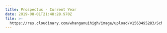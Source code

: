```yaml
---
title: Prospectus - Current Year
date: 2019-08-01T21:48:28.970Z
file: >-
  https://res.cloudinary.com/whanganuihigh/image/upload/v1563495283/School%20Documents/Enrolment/2019_Prospectus.pdf
---
```


